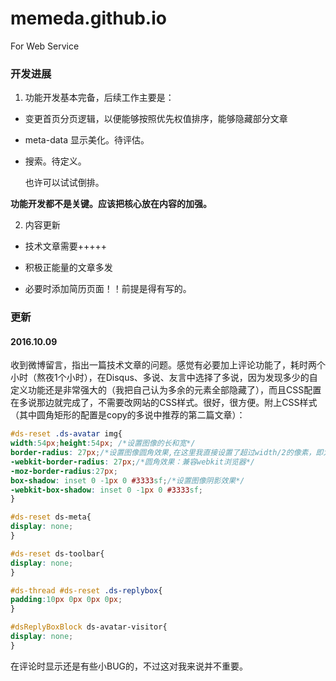# memeda.github.io 
For Web Service

### 开发进展
1. 功能开发基本完备，后续工作主要是：
    
  * 变更首页分页逻辑，以便能够按照优先权值排序，能够隐藏部分文章
  
  * meta-data 显示美化。待评估。
  
  * 搜索。待定义。
    
    也许可以试试倒排。
    
  **功能开发都不是关键。应该把核心放在内容的加强。**

2. 内容更新

  * 技术文章需要+++++
  
  * 积极正能量的文章多发
  
  * 必要时添加简历页面！！前提是得有写的。

### 更新

#### 2016.10.09

收到微博留言，指出一篇技术文章的问题。感觉有必要加上评论功能了，耗时两个小时（熬夜1个小时），在Disqus、多说、友言中选择了多说，因为发现多少的自定义功能还是非常强大的（我把自己认为多余的元素全部隐藏了），而且CSS配置在多说那边就完成了，不需要改网站的CSS样式。很好，很方便。附上CSS样式（其中圆角矩形的配置是copy的多说中推荐的第二篇文章）：

```CSS
#ds-reset .ds-avatar img{  
width:54px;height:54px; /*设置图像的长和宽*/  
border-radius: 27px;/*设置图像圆角效果,在这里我直接设置了超过width/2的像素，即为圆形了*/  
-webkit-border-radius: 27px;/*圆角效果：兼容webkit浏览器*/
-moz-border-radius:27px;
box-shadow: inset 0 -1px 0 #3333sf;/*设置图像阴影效果*/  
-webkit-box-shadow: inset 0 -1px 0 #3333sf;
}

#ds-reset ds-meta{
display: none;
}

#ds-reset ds-toolbar{
display: none;
}

#ds-thread #ds-reset .ds-replybox{
padding:10px 0px 0px 0px;
}

#dsReplyBoxBlock ds-avatar-visitor{
display: none;
}
```

在评论时显示还是有些小BUG的，不过这对我来说并不重要。
